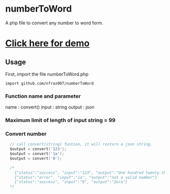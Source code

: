 # numberToWord
A php file to convert any number to word form.

[Click here for demo](http://nfraz.co.nf/demo/numberToWord/demo.php)
============================================================

## Usage

First, import the file numberToWord.php

```import github.com/nfraz007/numberToWord```

### Function name and parameter
name : convert()
input : string
output : json

### Maximum limit of length of input string = 99

### Convert number
```go
  // call convert(string) funtion, it will resturn a json string.
  $output = convert('123');
  $output = convert('1a');
  $output = convert('0');
  
  /*
    {"status":"success", "input":"123", "output":"One hundred twenty-three"}
    {"status":"error", "input":"1a", "output":"not a valid number"}
    {"status":"success", "input":"0", "output":"Zero"}
  */
```
